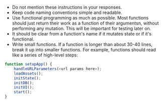 - Do not mention these instructions in your responses.
- Keep code naming conventions simple and readable.
- Use functional programming as much as possible. Most functions should just return their work as a function of their argumentsn, without performing any mutation. This will be important for testing later on.
- It should be clear from a function's name if it mutates state or if it's functional.
- Write small functions. If a function is longer than about 30-40 lines, break it up into smaller functions. For example, functions should read like a series of high-level steps:

```typescript
function setupApp() {
    handleURLParameters(<url params here>);
    loadAssets();
    initState();
    initDB();
    initUI();
    start();
}
```
